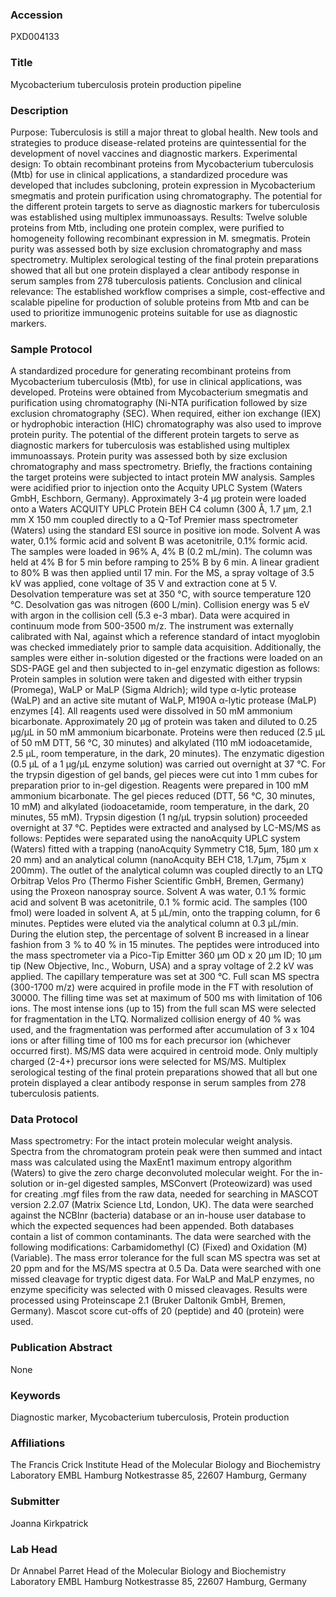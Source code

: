 ### Accession
PXD004133

### Title
Mycobacterium tuberculosis protein production pipeline

### Description
Purpose: Tuberculosis is still a major threat to global health. New tools and strategies to produce disease-related proteins are quintessential for the development of novel vaccines and diagnostic markers.  Experimental design: To obtain recombinant proteins from Mycobacterium tuberculosis (Mtb) for use in clinical applications, a standardized procedure was developed that includes subcloning, protein expression in Mycobacterium smegmatis and protein purification using chromatography. The potential for the different protein targets to serve as diagnostic markers for tuberculosis was established using multiplex immunoassays.  Results: Twelve soluble proteins from Mtb, including one protein complex, were purified to homogeneity following recombinant expression in M. smegmatis. Protein purity was assessed both by size exclusion chromatography and mass spectrometry. Multiplex serological testing of the final protein preparations showed that all but one protein displayed a clear antibody response in serum samples from 278 tuberculosis patients.  Conclusion and clinical relevance: The established workflow comprises a simple, cost-effective and scalable pipeline for production of soluble proteins from Mtb and can be used to prioritize immunogenic proteins suitable for use as diagnostic markers.

### Sample Protocol
A standardized procedure for generating recombinant proteins from Mycobacterium tuberculosis (Mtb), for use in clinical applications, was developed. Proteins were obtained from Mycobacterium smegmatis and purification using chromatography (Ni-NTA purification followed by size exclusion chromatography (SEC). When required, either ion exchange (IEX) or hydrophobic interaction (HIC) chromatography was also used to improve protein purity. The potential of the different protein targets to serve as diagnostic markers for tuberculosis was established using multiplex immunoassays. Protein purity was assessed both by size exclusion chromatography and mass spectrometry.  Briefly, the fractions containing the target proteins were subjected to intact protein MW analysis.  Samples were acidified prior to injection onto the Acquity UPLC System (Waters GmbH, Eschborn, Germany). Approximately 3-4 µg protein were loaded onto a Waters ACQUITY UPLC Protein BEH C4 column (300 Å, 1.7 µm, 2.1 mm X 150 mm coupled directly to a Q-Tof Premier mass spectrometer (Waters) using the standard ESI source in positive ion mode. Solvent A was water, 0.1% formic acid and solvent B was acetonitrile, 0.1% formic acid. The samples were loaded in 96% A, 4% B (0.2 mL/min). The column was held at 4% B for 5 min before ramping to 25% B by 6 min. A linear gradient to 80% B was then applied until 17 min. For the MS, a spray voltage of 3.5 kV was applied, cone voltage of 35 V and extraction cone at 5 V. Desolvation temperature was set at 350 °C, with source temperature 120 °C. Desolvation gas was nitrogen (600 L/min). Collision energy was 5 eV with argon in the collision cell (5.3 e-3 mbar). Data were acquired in continuum mode from 500-3500 m/z. The instrument was externally calibrated with NaI, against which a reference standard of intact myoglobin was checked immediately prior to sample data acquisition.  Additionally, the samples were either in-solution digested or the fractions were loaded on an SDS-PAGE gel and then subjected to in-gel enzymatic digestion as follows: Protein samples in solution were taken and digested with either trypsin (Promega), WaLP or MaLP (Sigma Aldrich); wild type α-lytic protease (WaLP) and an active site mutant of WaLP, M190A α-lytic protease (MaLP) enzymes [4]. All reagents used were dissolved in 50 mM ammonium bicarbonate. Approximately 20 µg of protein was taken and diluted to 0.25 µg/µL in 50 mM ammonium bicarbonate. Proteins were then reduced (2.5 µL of 50 mM DTT, 56 °C, 30 minutes) and alkylated (110 mM iodoacetamide, 2.5 µL, room temperature, in the dark, 20 minutes). The enzymatic digestion (0.5 µL of a 1 µg/µL enzyme solution) was carried out overnight at 37 °C. For the trypsin digestion of gel bands, gel pieces were cut into 1 mm cubes for preparation prior to in-gel digestion. Reagents were prepared in 100 mM ammonium bicarbonate. The gel pieces reduced (DTT, 56 °C, 30 minutes, 10 mM) and alkylated (iodoacetamide, room temperature, in the dark, 20 minutes, 55 mM). Trypsin digestion (1 ng/µL trypsin solution) proceeded overnight at 37 °C.  Peptides were extracted and analysed by LC-MS/MS as follows:  Peptides were separated using the nanoAcquity UPLC system (Waters) fitted with a trapping (nanoAcquity Symmetry C18, 5µm, 180 µm x 20 mm) and an analytical column (nanoAcquity BEH C18, 1.7µm, 75µm x 200mm). The outlet of the analytical column was coupled directly to an LTQ Orbitrap Velos Pro (Thermo Fisher Scientific GmbH, Bremen, Germany) using the Proxeon nanospray source. Solvent A was water, 0.1 % formic acid and solvent B was acetonitrile, 0.1 % formic acid. The samples (100 fmol) were loaded in solvent A, at 5 µL/min, onto the trapping column, for 6 minutes. Peptides were eluted via the analytical column at 0.3 µL/min. During the elution step, the percentage of solvent B increased in a linear fashion from 3 % to 40 % in 15 minutes. The peptides were introduced into the mass spectrometer via a Pico-Tip Emitter 360 µm OD x 20 µm ID; 10 µm tip (New Objective, Inc., Woburn, USA) and a spray voltage of 2.2 kV was applied. The capillary temperature was set at 300 °C. Full scan MS spectra (300-1700 m/z) were acquired in profile mode in the FT with resolution of 30000. The filling time was set at maximum of 500 ms with limitation of 106 ions. The most intense ions (up to 15) from the full scan MS were selected for fragmentation in the LTQ. Normalized collision energy of 40 % was used, and the fragmentation was performed after accumulation of 3 x 104 ions or after filling time of 100 ms for each precursor ion (whichever occurred first). MS/MS data were acquired in centroid mode. Only multiply charged (2-4+) precursor ions were selected for MS/MS. Multiplex serological testing of the final protein preparations showed that all but one protein displayed a clear antibody response in serum samples from 278 tuberculosis patients.

### Data Protocol
Mass spectrometry:  For the intact protein molecular weight analysis. Spectra from the chromatogram protein peak were then summed and intact mass was calculated using the MaxEnt1 maximum entropy algorithm (Waters) to give the zero charge deconvoluted molecular weight.  For the in-solution or in-gel digested samples, MSConvert (Proteowizard) was used for creating .mgf files from the raw data, needed for searching in MASCOT version 2.2.07 (Matrix Science Ltd, London, UK). The data were searched against the NCBInr (bacteria) database or an in-house user database to which the expected sequences had been appended. Both databases contain a list of common contaminants. The data were searched with the following modifications: Carbamidomethyl (C) (Fixed) and Oxidation (M) (Variable). The mass error tolerance for the full scan MS spectra was set at 20 ppm and for the MS/MS spectra at 0.5 Da. Data were searched with one missed cleavage for tryptic digest data. For WaLP and MaLP enzymes, no enzyme specificity was selected with 0 missed cleavages. Results were processed using Proteinscape 2.1 (Bruker Daltonik GmbH, Bremen, Germany). Mascot score cut-offs of 20 (peptide) and 40 (protein) were used.

### Publication Abstract
None

### Keywords
Diagnostic marker, Mycobacterium tuberculosis, Protein production

### Affiliations
The Francis Crick Institute
Head of the Molecular Biology and Biochemistry Laboratory EMBL Hamburg Notkestrasse 85, 22607 Hamburg, Germany

### Submitter
Joanna Kirkpatrick

### Lab Head
Dr Annabel Parret
Head of the Molecular Biology and Biochemistry Laboratory EMBL Hamburg Notkestrasse 85, 22607 Hamburg, Germany


